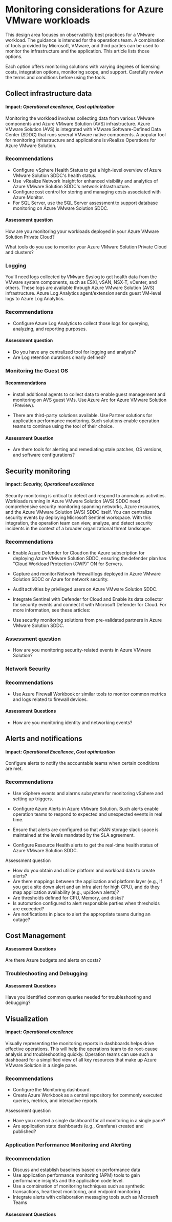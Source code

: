 # Monitoring considerations for Azure VMware workloads 

This design area focuses on observability best practices for a VMware workload. The guidance is intended for the operations team. A combination of tools provided by Microsoft, VMware, and third parties can be used to monitor the infrastructure and the application. This article lists those options. 

Each option offers monitoring solutions with varying degrees of licensing costs, integration options, monitoring scope, and support. Carefully review the terms and conditions before using the tools. 

## Collect infrastructure data 
#### Impact: _Operational excellence, Cost optimization_

Monitoring the workload involves collecting data from various VMware components and Azure VMware Solution (AVS) infrastructure. Azure VMware Solution (AVS) is integrated with VMware Software-Defined Data Center (SDDC) that runs several VMware native components. A popular tool for monitoring infrastructure and applications is vRealize Operations for Azure VMware Solution. 

### Recommendations 

- Configure  vSphere Health Status to get a high-level overview of Azure VMware Solution SDDC's health status.
- Use  vRealize Network Insight for enhanced visibility and analytics of Azure VMware Solution SDDC's network infrastructure.
- Configure cost control for storing and managing costs associated with Azure Monitor.
- For SQL Server, use the SQL Server assessment to support database monitoring on Azure VMware Solution SDDC. 

#### Assessment question 

How are you monitoring your workloads deployed in your Azure VMware Solution Private Cloud? 

What tools do you use to monitor your Azure VMware Solution Private Cloud and clusters? 

### Logging 

You'll need logs collected by VMware Syslog to get health data from the VMware system components, such as ESXi, vSAN, NSX-T, vCenter, and others. These logs are available through Azure VMware Solution (AVS) infrastructure. Azure Log Analytics agent/extension sends guest VM-level logs to Azure Log Analytics. 


### Recommendations 
- Configure Azure Log Analytics to collect those logs for querying, analyzing, and reporting purposes.
  
#### Assessment question 
- Do you have any centralized tool for logging and analysis? 
- Are Log retention durations clearly defined?

### Monitoring the Guest OS

#### Recommendations

- install additional agents to collect data to enable guest management and monitoring on AVS guest VMs. Use Azure Arc for Azure VMware Solution (Preview).  

- There are third-party solutions available. Use Partner solutions for application performance monitoring. Such solutions enable operation teams to continue using the tool of their choice. 

#### Assessment Question
 - Are there tools for alerting and remediating stale patches, OS versions, and software configurations? 

## Security monitoring
#### Impact: _Security, Operational excellence_

Security monitoring is critical to detect and respond to anomalous activities. Workloads running in Azure VMware Solution (AVS) SDDC need comprehensive security monitoring spanning networks, Azure resources, and the Azure VMware Solution (AVS) SDDC itself. You can centralize security events by deploying Microsoft Sentinel workspace.  With this integration, the operation team can view, analyze, and detect security incidents in the context of a broader organizational threat landscape.  

### Recommendations 

- Enable Azure Defender for Cloud on the Azure subscription for deploying Azure VMware Solution SDDC, ensuring the defender plan has "Cloud Workload Protection (CWP)" ON for Servers. 

- Capture and monitor Network Firewall logs deployed in Azure VMware Solution SDDC or Azure for network security. 

- Audit activities by privileged users on Azure VMware Solution SDDC. 

- Integrate Sentinel with Defender for Cloud  and Enable its data collector for security events and connect it with Microsoft Defender for Cloud. For more information, see these articles: 

- Use security monitoring solutions from pre-validated partners in Azure VMware Solution SDDC. 

### Assessment question 

- How are you monitoring security-related events in Azure VMware Solution? 

### Network Security

### Recommendations

- Use Azure Firewall Workbook or similar tools to monitor common metrics and logs related to firewall devices. 

#### Assessment Questions
- How are you monitoring identity and networking events?


## Alerts and notifications 
#### Impact: _Operational Excellence_, _Cost optimization_ 

Configure alerts to notify the accountable teams when certain conditions are met. 

### Recommendations 

- Use vSphere events and alarms subsystem for monitoring vSphere and setting up triggers. 

- Configure Azure Alerts in Azure VMware Solution. Such alerts enable operation teams to respond to expected and unexpected events in real time. 

- Ensure that alerts are configured so that vSAN storage slack space is maintained at the levels mandated by the SLA agreement. 

- Configure Resource Health alerts to get the real-time health status of Azure VMware Solution SDDC. 

Assessment question 

- How do you obtain and utilize platform and workload data to create alerts? 
- Are there mappings between the application and platform layer (e.g., if you get a site down alert and an infra alert for high CPU), and do they map application availability (e.g., up/down alerts)?
- Are thresholds defined for CPU, Memory, and disks?
- Is automation configured to alert responsible parties when thresholds are exceeded?
- Are notifications in place to alert the appropriate teams during an outage?


## Cost Management 
#### Assessment Questions

Are there Azure budgets and alerts on costs? 

### Troubleshooting and Debugging

#### Assessment Questions
Have you identified common queries needed for troubleshooting and debugging? 

## Visualization 
#### Impact: _Operational excellence_ 

Visually representing the monitoring reports in dashboards helps drive effective operations. This will help the operations team to do root-cause analysis and troubleshooting quickly. Operation teams can use such a dashboard for a simplified view of all key resources that make up Azure VMware Solution in a single pane. 

### Recommendations
- Configure the Monitoring dashboard. 
- Create Azure Workbook as a central repository for commonly executed queries, metrics, and interactive reports. 

Assessment question 

- Have you created a single dashboard for all monitoring in a single pane?
- Are application state dashboards (e.g., Granfana) created and published?

### Application Performance Monitoring and Alerting 

### Recommendation

- Discuss and establish baselines based on performance data
- Use application performance monitoring (APM) tools to gain performance insights and the application code level.
- Use a combination of monitoring techniques such as synthetic transactions, heartbeat monitoring, and endpoint monitoring
- Integrate alerts with collaboration messaging tools such as Microsoft Teams


#### Assessment Questions 



